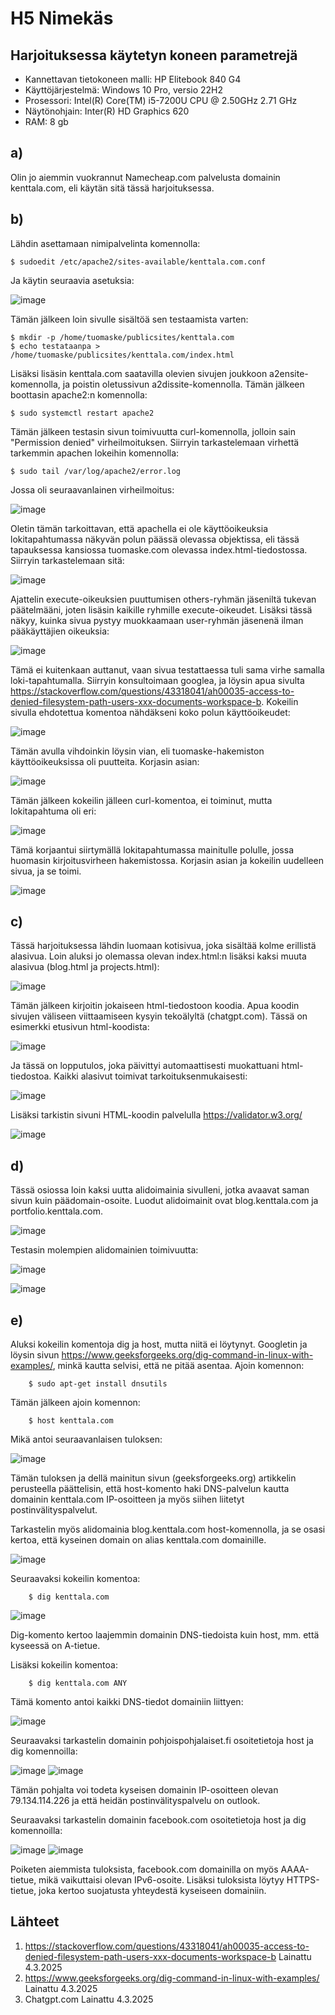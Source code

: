 # H5 Nimekäs


## Harjoituksessa käytetyn koneen parametrejä

- Kannettavan tietokoneen malli: HP Elitebook 840 G4
- Käyttöjärjestelmä: Windows 10 Pro, versio 22H2
- Prosessori: Intel(R) Core(TM) i5-7200U CPU @ 2.50GHz 2.71 GHz
- Näytönohjain: Inter(R) HD Graphics 620
- RAM: 8 gb



## a)

Olin jo aiemmin vuokrannut Namecheap.com palvelusta domainin kenttala.com, eli käytän sitä tässä harjoituksessa.

## b)

Lähdin asettamaan nimipalvelinta komennolla:

    $ sudoedit /etc/apache2/sites-available/kenttala.com.conf

Ja käytin seuraavia asetuksia:

![image](https://github.com/user-attachments/assets/cdfb3f66-cc90-4060-82ae-c4cea3e8ebf7)

Tämän jälkeen loin sivulle sisältöä sen testaamista varten:

    $ mkdir -p /home/tuomaske/publicsites/kenttala.com
    $ echo testataanpa > /home/tuomaske/publicsites/kenttala.com/index.html

Lisäksi lisäsin kenttala.com saatavilla olevien sivujen joukkoon a2ensite-komennolla, ja poistin oletussivun a2dissite-komennolla. 
Tämän jälkeen boottasin apache2:n komennolla:

    $ sudo systemctl restart apache2

Tämän jälkeen testasin sivun toimivuutta curl-komennolla, jolloin sain "Permission denied" virheilmoituksen. Siirryin tarkastelemaan virhettä tarkemmin apachen lokeihin komennolla:

    $ sudo tail /var/log/apache2/error.log

Jossa oli seuraavanlainen virheilmoitus:

![image](https://github.com/user-attachments/assets/0fe01c61-5013-4540-9345-c6446f149016)

Oletin tämän tarkoittavan, että apachella ei ole käyttöoikeuksia lokitapahtumassa näkyvän polun päässä olevassa objektissa, eli tässä tapauksessa kansiossa tuomaske.com olevassa index.html-tiedostossa. Siirryin tarkastelemaan sitä:

![image](https://github.com/user-attachments/assets/07217239-54a0-42a4-85f5-f4b63923c965)

Ajattelin execute-oikeuksien puuttumisen others-ryhmän jäseniltä tukevan päätelmääni, joten lisäsin kaikille ryhmille execute-oikeudet. Lisäksi tässä näkyy, kuinka sivua pystyy muokkaamaan user-ryhmän jäsenenä ilman pääkäyttäjien oikeuksia:

![image](https://github.com/user-attachments/assets/42328c82-fbc5-47b6-ae25-653ec4f611d1)

Tämä ei kuitenkaan auttanut, vaan sivua testattaessa tuli sama virhe samalla loki-tapahtumalla. Siirryin konsultoimaan googlea, ja löysin apua sivulta https://stackoverflow.com/questions/43318041/ah00035-access-to-denied-filesystem-path-users-xxx-documents-workspace-b. Kokeilin sivulla ehdotettua komentoa nähdäkseni koko polun käyttöoikeudet:

![image](https://github.com/user-attachments/assets/fc002343-57f0-4cf1-ac4d-e983604688dc)

Tämän avulla vihdoinkin löysin vian, eli tuomaske-hakemiston käyttöoikeuksissa oli puutteita. Korjasin asian:

![image](https://github.com/user-attachments/assets/888dad1e-b1b9-45d5-8f26-0a7d76d75369)

Tämän jälkeen kokeilin jälleen curl-komentoa, ei toiminut, mutta lokitapahtuma oli eri:

![image](https://github.com/user-attachments/assets/7351ce6d-8ac2-4365-8cbb-adb584f697d7)

Tämä korjaantui siirtymällä lokitapahtumassa mainitulle polulle, jossa huomasin kirjoitusvirheen hakemistossa. Korjasin asian ja kokeilin uudelleen sivua, ja se toimi.

![image](https://github.com/user-attachments/assets/eb0c4842-8471-429a-b258-6c9c7eac12cf)


## c)

Tässä harjoituksessa lähdin luomaan kotisivua, joka sisältää kolme erillistä alasivua. Loin aluksi jo olemassa olevan index.html:n lisäksi kaksi muuta alasivua (blog.html ja projects.html):

![image](https://github.com/user-attachments/assets/deab6018-9845-4d04-8550-d0716a24467d)

Tämän jälkeen kirjoitin jokaiseen html-tiedostoon koodia. Apua koodin sivujen väliseen viittaamiseen kysyin tekoälyltä (chatgpt.com). Tässä on esimerkki etusivun html-koodista:

![image](https://github.com/user-attachments/assets/cca3b253-c808-4745-a6f1-bc950b7429ea)

Ja tässä on lopputulos, joka päivittyi automaattisesti muokattuani html-tiedostoa. Kaikki alasivut toimivat tarkoituksenmukaisesti:

![image](https://github.com/user-attachments/assets/5a7c54aa-19ba-4e77-9925-40d18ea2c0ed)

Lisäksi tarkistin sivuni HTML-koodin palvelulla https://validator.w3.org/

![image](https://github.com/user-attachments/assets/74794634-b2aa-48cf-8efe-b0c436c05925)


## d)

Tässä osiossa loin kaksi uutta alidoimainia sivulleni, jotka avaavat saman sivun kuin päädomain-osoite. Luodut alidoimainit ovat blog.kenttala.com ja portfolio.kenttala.com.

![image](https://github.com/user-attachments/assets/355cd4ce-55af-4c00-89bf-b25e19c9b88d)

Testasin molempien alidomainien toimivuutta:

![image](https://github.com/user-attachments/assets/1ef850ee-8795-4ce4-b5ad-f3675a607d9e)

![image](https://github.com/user-attachments/assets/af073012-6519-4673-8871-6a0d0b62de64)



## e)

Aluksi kokeilin komentoja dig ja host, mutta niitä ei löytynyt. Googletin ja löysin sivun https://www.geeksforgeeks.org/dig-command-in-linux-with-examples/, minkä kautta selvisi, että ne pitää asentaa.
Ajoin komennon:

        $ sudo apt-get install dnsutils

Tämän jälkeen ajoin komennon:

        $ host kenttala.com

Mikä antoi seuraavanlaisen tuloksen:

![image](https://github.com/user-attachments/assets/6750a0a1-ebb0-4e23-996d-c2ee91dcf08b)

Tämän tuloksen ja dellä mainitun sivun (geeksforgeeks.org) artikkelin perusteella päättelisin, että host-komento haki DNS-palvelun kautta domainin kenttala.com IP-osoitteen ja myös siihen liitetyt postinvälityspalvelut.

Tarkastelin myös alidomainia blog.kenttala.com host-komennolla, ja se osasi kertoa, että kyseinen domain on alias kenttala.com domainille.

![image](https://github.com/user-attachments/assets/cd35012d-3e6f-413d-a8f0-f6d49dea4c15)

Seuraavaksi kokeilin komentoa:

        $ dig kenttala.com
        
![image](https://github.com/user-attachments/assets/e808f5a8-9920-4b87-97da-238d95ca98d3)

Dig-komento kertoo laajemmin domainin DNS-tiedoista kuin host, mm. että kyseessä on A-tietue.

Lisäksi kokeilin komentoa:

        $ dig kenttala.com ANY

Tämä komento antoi kaikki DNS-tiedot domainiin liittyen:

![image](https://github.com/user-attachments/assets/c11b08a6-2e1d-4a54-a185-d45a82ac57ca)



Seuraavaksi tarkastelin domainin pohjoispohjalaiset.fi osoitetietoja host ja dig komennoilla:

![image](https://github.com/user-attachments/assets/c4b43a06-ff22-4196-8ac1-ff1c54bb9bcd)
![image](https://github.com/user-attachments/assets/fb48fe91-0cae-4ecb-be6f-91fe637fec79)

Tämän pohjalta voi todeta kyseisen domainin IP-osoitteen olevan 79.134.114.226 ja että heidän postinvälityspalvelu on outlook.


Seuraavaksi tarkastelin domainin facebook.com osoitetietoja host ja dig komennoilla:

![image](https://github.com/user-attachments/assets/41ad1e19-6010-4219-b6f3-f4aad66c2e55)
![image](https://github.com/user-attachments/assets/b163cdfa-4e82-4022-adc2-b1cc8a72eea1)

Poiketen aiemmista tuloksista, facebook.com domainilla on myös AAAA-tietue, mikä vaikuttaisi olevan IPv6-osoite.
Lisäksi tuloksista löytyy HTTPS-tietue, joka kertoo suojatusta yhteydestä kyseiseen domainiin.


## Lähteet

1. https://stackoverflow.com/questions/43318041/ah00035-access-to-denied-filesystem-path-users-xxx-documents-workspace-b Lainattu 4.3.2025
2. https://www.geeksforgeeks.org/dig-command-in-linux-with-examples/ Lainattu 4.3.2025
3. Chatgpt.com Lainattu 4.3.2025















